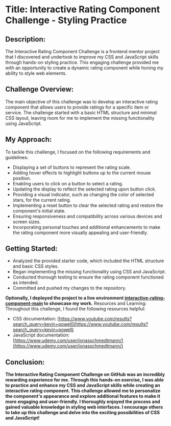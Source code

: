 # Title: Interactive Rating Component Challenge - Styling Practice

## Description:
The Interactive Rating Component Challenge is a frontend mentor project that I discovered and undertook to improve my CSS and JavaScript skills through hands-on styling practice. This engaging challenge provided me with an opportunity to create a dynamic rating component while honing my ability to style web elements.

## Challenge Overview:
The main objective of this challenge was to develop an interactive rating component that allows users to provide ratings for a specific item or service. The challenge started with a basic HTML structure and minimal CSS layout, leaving room for me to implement the missing functionality using JavaScript.

## My Approach:
To tackle this challenge, I focused on the following requirements and guidelines:

- Displaying a set of buttons to represent the rating scale.
- Adding hover effects to highlight buttons up to the current mouse position.
- Enabling users to click on a button to select a rating.
- Updating the display to reflect the selected rating upon button click.
- Providing a visual indicator, such as changing the color of selected stars, for the current rating.
- Implementing a reset button to clear the selected rating and restore the component's initial state.
- Ensuring responsiveness and compatibility across various devices and screen sizes.
- Incorporating personal touches and additional enhancements to make the rating component more visually appealing and user-friendly.

## Getting Started:
 
- Analyzed the provided starter code, which included the HTML structure and basic CSS styles.
- Began implementing the missing functionality using CSS and JavaScript.
- Conducted thorough testing to ensure the rating component functioned as intended.
- Committed and pushed my changes to the repository.


**Optionally, I deployed the project to a live environment [interactive-rating-component-main](https://interactive-rating-component-main-pi-lyart.vercel.app/) to showcase my work.**
Resources and Learning:
Throughout this challenge, I found the following resources helpful:

- CSS documentation: [https://www.youtube.com/results?search_query=kevin+powell](https://www.youtube.com/results?search_query=kevin+powell)
- JavaScript documentation: [https://www.udemy.com/user/jonasschmedtmann/](https://www.udemy.com/user/jonasschmedtmann/)


## Conclusion:
**The Interactive Rating Component Challenge on GitHub was an incredibly rewarding experience for me. Through this hands-on exercise, I was able to practice and enhance my CSS and JavaScript skills while creating an interactive rating component. This challenge allowed me to personalize the component's appearance and explore additional features to make it more engaging and user-friendly. I thoroughly enjoyed the process and gained valuable knowledge in styling web interfaces. I encourage others to take up this challenge and delve into the exciting possibilities of CSS and JavaScript!**
